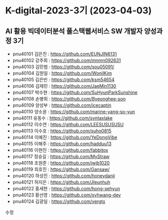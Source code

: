 # K-digital-2023-3기 (2023-04-03)
## AI 활용 빅데이터분석 풀스택웹서비스 SW 개발자 양성과정 3기


+ pnu40101	김은진 : https://github.com/EUNJIN6131
+ pnu40102	강주희 : https://github.com/mnmn092631
+ pnu40103	김민범 : https://github.com/sou05091/
+ pnu40104	김원일 : https://github.com/WonilKim
+ pnu40105	김은빈 : https://github.com/ksm54654
+ pnu40106	김재민 : https://github.com/JaeMin1130
+ pnu40107	박수현 : https://github.com/SuHyunParkSunshine
+ pnu40108	손병희 : https://github.com/Byeonghee-son
+ pnu40109	양성부 : https://github.com/icecaptin
+ pnu40110	양소윤 : https://github.com/marine-yang-so-yun
+ pnu40111	유동수 : https://github.com/syntaxlake
+ pnu40112	이수연 : https://github.com/LEESUSUSUSU
+ pnu40113	이수호 : https://github.com/suho0815
+ pnu40114	이예진 : https://github.com/YeDongVibe
+ pnu40115	이해주 : https://github.com/hadduu13
+ pnu40116	이현진 : https://github.com/fabbitox
+ pnu40117	정승길 : https://github.com/MyStraw
+ pnu40118	조원준 : https://github.com/jwjb1020
+ pnu40119	최호진 : https://github.com/Gansaw/
+ pnu40120	하성진 : https://github.com/honeydanji
+ pnu40121	허지은 : https://github.com/JIeunhuh
+ pnu40122	홍세현 : https://github.com/hong-sehyun
+ pnu40123	황선영 : https://github.com/syhwang-dev
+ pnu40124  김광일 : https://github.com/vergtx

수정
